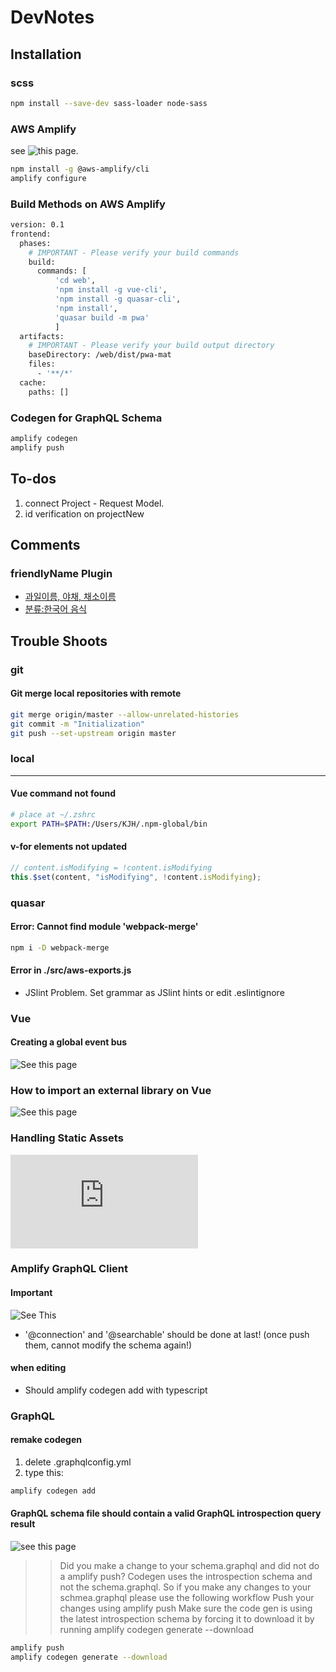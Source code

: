 # DevNotes

## Installation

### scss

```bash
npm install --save-dev sass-loader node-sass
```

### AWS Amplify

see ![this page.](https://aws-amplify.github.io/docs/)

```bash
npm install -g @aws-amplify/cli
amplify configure
```

### Build Methods on AWS Amplify

```bash
version: 0.1
frontend:
  phases:
    # IMPORTANT - Please verify your build commands
    build:
      commands: [
          'cd web',
          'npm install -g vue-cli',
          'npm install -g quasar-cli',
          'npm install',
          'quasar build -m pwa'
          ]
  artifacts:
    # IMPORTANT - Please verify your build output directory
    baseDirectory: /web/dist/pwa-mat
    files:
      - '**/*'
  cache:
    paths: []
```

### Codegen for GraphQL Schema

```bash
amplify codegen
amplify push
```

## To-dos

1. connect Project - Request Model.
1. id verification on projectNew

## Comments

### friendlyName Plugin

- [과일이름, 야채, 채소이름](https://soonsin.com/376)
- [분류:한국어 음식](https://ko.wiktionary.org/w/index.php?title=분류:한국어_음식)

## Trouble Shoots

### git

#### Git merge local repositories with remote

```bash
git merge origin/master --allow-unrelated-histories
git commit -m "Initialization"
git push --set-upstream origin master
```

### local

---

#### Vue command not found

```bash
# place at ~/.zshrc
export PATH=$PATH:/Users/KJH/.npm-global/bin
```

#### v-for elements not updated

```javascript
// content.isModifying = !content.isModifying
this.$set(content, "isModifying", !content.isModifying);
```

### quasar

#### Error: Cannot find module 'webpack-merge'

```bash
npm i -D webpack-merge
```

#### Error in ./src/aws-exports.js

- JSlint Problem. Set grammar as JSlint hints or edit .eslintignore

### Vue

#### Creating a global event bus

![See this page](http://andreybleme.com/2018-01-07/sharing-data-across-vuejs-components/)

### How to import an external library on Vue

![See this page](https://forum.quasar-framework.org/topic/734/how-to-load-external-dependencies-cdn-async/2)

### Handling Static Assets

![See this page](http://vuejs-templates.github.io/webpack/static.html)

### Amplify GraphQL Client

#### Important

![See This](https://github.com/aws-amplify/amplify-cli/issues/82)

- '@connection' and '@searchable' should be done at last! (once push them, cannot modify the schema again!)

#### when editing

- Should amplify codegen add with typescript

### GraphQL

#### remake codegen

1. delete .graphqlconfig.yml
1. type this:

```bash
amplify codegen add
```

#### GraphQL schema file should contain a valid GraphQL introspection query result

![see this page](https://github.com/aws-amplify/amplify-cli/issues/159)

> > Did you make a change to your schema.graphql and did not do a amplify push?
> > Codegen uses the introspection schema and not the schema.graphql. So if you make any changes to your schmea.graphql please use the following workflow
> > Push your changes using amplify push
> > Make sure the code gen is using the latest introspection schema by forcing it to download it by running amplify codegen generate --download

```bash
amplify push
amplify codegen generate --download
```
